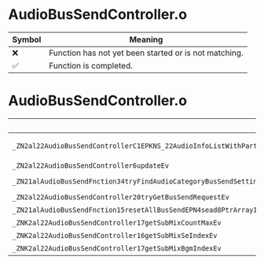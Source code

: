 # AudioBusSendController.o
| Symbol | Meaning 
| ------------- | ------------- 
| :x: | Function has not yet been started or is not matching. 
| :white_check_mark: | Function is completed. 


# AudioBusSendController.o
| Symbol (Demangled) | Symbol (Mangled) | Decompiled? |
| ------------- |  ------------- | ------------- |
| `_ZN2al22AudioBusSendControllerC1EPKNS_22AudioInfoListWithPartsINS_19AudioBusSettingInfoEEEPKNS1_INS_22SeResourceCategoryInfoEEEPKNS1_INS_23BgmResourceCategoryInfoEEEb` | `al::AudioBusSendController::AudioBusSendController(al::AudioInfoListWithParts<al::AudioBusSettingInfo> const*,al::AudioInfoListWithParts<al::SeResourceCategoryInfo> const*,al::AudioInfoListWithParts<al::BgmResourceCategoryInfo> const*,bool)` | :white_check_mark: |
| `_ZN2al22AudioBusSendController6updateEv` | `al::AudioBusSendController::update(void)` | :white_check_mark: |
| `_ZN21alAudioBusSendFnction34tryFindAudioCategoryBusSendSettingEPN4sead8PtrArrayIN2al27AudioCategoryBusSendSettingEEEPKc` | `alAudioBusSendFnction::tryFindAudioCategoryBusSendSetting(sead::PtrArray<al::AudioCategoryBusSendSetting> *,char const*)` | :white_check_mark: |
| `_ZN2al22AudioBusSendController20tryGetBusSendRequestEv` | `al::AudioBusSendController::tryGetBusSendRequest(void)` | :white_check_mark: |
| `_ZN21alAudioBusSendFnction15resetAllBusSendEPN4sead8PtrArrayIN2al27AudioCategoryBusSendSettingEEE` | `alAudioBusSendFnction::resetAllBusSend(sead::PtrArray<al::AudioCategoryBusSendSetting> *)` | :white_check_mark: |
| `_ZNK2al22AudioBusSendController17getSubMixCountMaxEv` | `al::AudioBusSendController::getSubMixCountMax(void)const` | :white_check_mark: |
| `_ZNK2al22AudioBusSendController16getSubMixSeIndexEv` | `al::AudioBusSendController::getSubMixSeIndex(void)const` | :white_check_mark: |
| `_ZNK2al22AudioBusSendController17getSubMixBgmIndexEv` | `al::AudioBusSendController::getSubMixBgmIndex(void)const` | :white_check_mark: |
